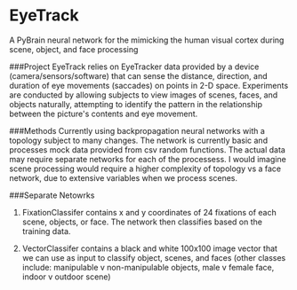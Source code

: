 EyeTrack
========

A PyBrain neural network for the mimicking the human visual cortex during scene, object, and face processing

###Project
EyeTrack relies on EyeTracker data provided by a device (camera/sensors/software) that can sense the distance, direction, and duration of eye movements (saccades) on points in 2-D space. Experiments are conducted by allowing subjects to view images of scenes, faces, and objects naturally, attempting to identify the pattern in the relationship between the picture's contents and eye movement. 

###Methods
Currently using backpropagation neural networks with a topology subject to many changes. The network is currently basic and processes mock data provided from csv random functions. The actual data may require separate networks for each of the processess. I would imagine scene processing would require a higher complexity of topology vs a face network, due to extensive variables when we process scenes. 

###Separate Netowrks
1) FixationClassifer contains x and y coordinates of 24 fixations of each scene, objects, or face. The network then classifies based on the training data.

2) VectorClassifer contains a black and white 100x100 image vector that we can use as input to classify object, scenes, and faces (other classes include: manipulable v non-manipulable objects, male v female face, indoor v outdoor scene)
